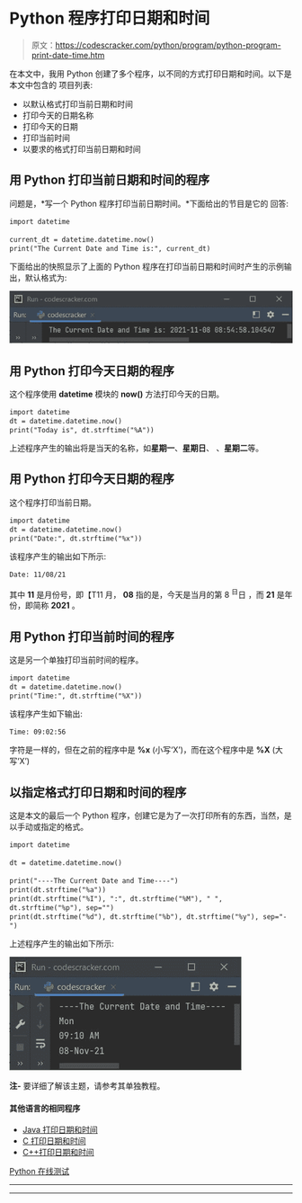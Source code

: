 # Python 程序打印日期和时间

> 原文：<https://codescracker.com/python/program/python-program-print-date-time.htm>

在本文中，我用 Python 创建了多个程序，以不同的方式打印日期和时间。以下是本文中包含的 项目列表:

*   以默认格式打印当前日期和时间
*   打印今天的日期名称
*   打印今天的日期
*   打印当前时间
*   以要求的格式打印当前日期和时间

## 用 Python 打印当前日期和时间的程序

问题是，*写一个 Python 程序打印当前日期时间。*下面给出的节目是它的 回答:

```
import datetime

current_dt = datetime.datetime.now()
print("The Current Date and Time is:", current_dt)
```

下面给出的快照显示了上面的 Python 程序在打印当前日期和时间时产生的示例输出，默认格式为:

![python program print current date time](img/e317ffbdd03ed2f05b279a8f351df5a1.png)

## 用 Python 打印今天日期的程序

这个程序使用 **datetime** 模块的 **now()** 方法打印今天的日期。

```
import datetime
dt = datetime.datetime.now()
print("Today is", dt.strftime("%A"))
```

上述程序产生的输出将是当天的名称，如**星期一**、**星期日**、 、**星期二**等。

## 用 Python 打印今天日期的程序

这个程序打印当前日期。

```
import datetime
dt = datetime.datetime.now()
print("Date:", dt.strftime("%x"))
```

该程序产生的输出如下所示:

```
Date: 11/08/21
```

其中 **11** 是月份号，即【T11 月， **08** 指的是，今天是当月的第 8 <sup>日</sup>日 ，而 **21** 是年份，即简称 **2021** 。

## 用 Python 打印当前时间的程序

这是另一个单独打印当前时间的程序。

```
import datetime
dt = datetime.datetime.now()
print("Time:", dt.strftime("%X"))
```

该程序产生如下输出:

```
Time: 09:02:56
```

字符是一样的，但在之前的程序中是 **%x** (小写‘X’)，而在这个程序中是 **%X** (大写‘X’)

## 以指定格式打印日期和时间的程序

这是本文的最后一个 Python 程序，创建它是为了一次打印所有的东西，当然，是以手动或指定的格式。

```
import datetime

dt = datetime.datetime.now()

print("----The Current Date and Time----")
print(dt.strftime("%a"))
print(dt.strftime("%I"), ":", dt.strftime("%M"), " ", dt.strftime("%p"), sep="")
print(dt.strftime("%d"), dt.strftime("%b"), dt.strftime("%y"), sep="-")
```

上述程序产生的输出如下所示:

![python program print date time](img/7a55b3428dc000dd12f6794f11133002.png)

**注-** 要详细了解该主题，请参考其单独教程。

#### 其他语言的相同程序

*   [Java 打印日期和时间](/java/program/java-program-print-time-date.htm)
*   [C 打印日期和时间](/c/program/c-program-print-date.htm)
*   [C++打印日期和时间](/cpp/program/cpp-program-print-date.htm)

[Python 在线测试](/exam/showtest.php?subid=10)

* * *

* * *